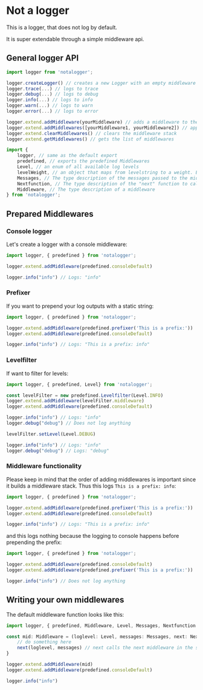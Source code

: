# Not a logger

This is a logger, that does not log by default.

It is super extendable through a simple middleware api.

## General logger API

```javascript
import logger from 'notalogger';

logger.createLogger() // creates a new Logger with an empty middleware stack
logger.trace(...) // logs to trace
logger.debug(...) // logs to debug
logger.info(...) // logs to info
logger.warn(...) // logs to warn
logger.error(...) // logs to error

logger.extend.addMiddleware(yourMiddleware) // adds a middleware to the middleware stack
logger.extend.addMiddlewares([yourMiddleware1, yourMiddleware2]) // appends a list of middlewares to the bottom of the middleware stack 
logger.extend.clearMiddlewares() // clears the middleware stack
logger.extend.getMiddlewares() // gets the list of middlewares
```

```javascript
import {
    logger, // same as the default export
    predefined, // exports the predefined Middlewares
    Level, // an enum of all available log levels
    levelWeight, // an object that maps from levelstring to a weight. Error has the highest weight
    Messages, // The type description of the messages passed to the middlewares
    Nextfunction, // The type description of the "next" function to call the next middleware
    Middleware, // The type description of a middleware
} from 'notalogger';
```

## Prepared Middlewares

### Console logger

Let's create a logger with a console middleware:

```javascript
import logger, { predefined } from 'notalogger';

logger.extend.addMiddleware(predefined.consoleDefault)

logger.info("info") // Logs: "info"
```

### Prefixer

If you want to prepend your log outputs with a static string:

```javascript
import logger, { predefined } from 'notalogger';

logger.extend.addMiddleware(predefined.prefixer('This is a prefix:'))
logger.extend.addMiddleware(predefined.consoleDefault)

logger.info("info") // Logs: "This is a prefix: info"
```

### Levelfilter

If want to filter for levels:

```javascript
import logger, { predefined, Level} from 'notalogger';

const levelFilter = new predefined.Levelfilter(Level.INFO)
logger.extend.addMiddleware(levelFilter.middleware)
logger.extend.addMiddleware(predefined.consoleDefault)

logger.info("info") // Logs: "info"
logger.debug("debug") // Does not log anything

levelFilter.setLevel(Level.DEBUG)

logger.info("info") // Logs: "info"
logger.debug("debug") // Logs: "debug"
```

### Middleware functionality

Please keep in mind that the order of adding middlewares is important since it builds a middleware stack.
Thus this logs `This is a prefix: info`:

```javascript
import logger, { predefined } from 'notalogger';

logger.extend.addMiddleware(predefined.prefixer('This is a prefix:'))
logger.extend.addMiddleware(predefined.consoleDefault)

logger.info("info") // Logs: "This is a prefix: info"
```

and this logs nothing because the logging to console happens before prepending the prefix:

```javascript
import logger, { predefined } from 'notalogger';

logger.extend.addMiddleware(predefined.consoleDefault)
logger.extend.addMiddleware(predefined.prefixer('This is a prefix:'))

logger.info("info") // Does not log anything
```

## Writing your own middlewares
The default middleware function looks like this:

```javascript
import logger, { predefined, Middleware, Level, Messages, Nextfunction } from 'notalogger';

const mid: Middleware = (loglevel: Level, messages: Messages, next: Nextfunction): void => {
    // do something here
    next(loglevel, messages) // next calls the next middleware in the stack
}

logger.extend.addMiddleware(mid)
logger.extend.addMiddleware(predefined.consoleDefault)

logger.info("info")
```
